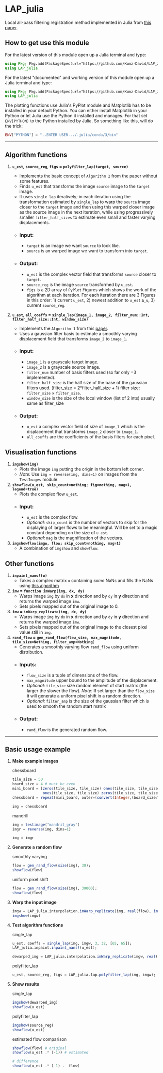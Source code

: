 # LAP_julia

Local all-pass filtering registration method implemented in Julia from [this paper](http://www.ee.cuhk.edu.hk/~tblu/monsite/pdfs/gilliam1701.pdf).


## How to get use this module

For the latest version of this module open up a Julia terminal and type:
```Julia
using Pkg; Pkg.add(PackageSpec(url="https://github.com/Kunz-David/LAP_Julia"))
using LAP_julia
```

For the latest "documented" and working version of this module open up a Julia terminal and type:
```Julia
using Pkg; Pkg.add(PackageSpec(url="https://github.com/Kunz-David/LAP_Julia", rev="8312abfeb6fc4f63b512d6f3fe41096c5b667b02"))
using LAP_julia
```

The plotting functions use Julia's PyPlot module and Matplotlib has to be installed in your default Python. You can either install Matplotlib in your Python or let Julia use the Python it installed and manages.
For that set `ENV[PYTHON]` to the Python installed by Julia. So something like this, will do the trick:
```Julia
ENV["PYTHON"] = "..ENTER USER.../.julia/conda/3/bin"
```

----

## Algorithm functions
1) **`u_est`, `source_reg`, `figs` = `polyfilter_lap(target, source)`**
    - Implements the basic concept of `Algorithm 2` from the [paper](http://www.ee.cuhk.edu.hk/~tblu/monsite/pdfs/gilliam1701.pdf) without some features.
    - Finds `u_est` that transforms the image `source` image to the `target` image.
    - It uses `single_lap` iteratively; in each iteration using the transformation estimated by `single_lap` to warp the `source` image closer to the `target` image and then using this warped closer image as the source image in the next iteration, while using progressively smaller `filter_half_sizes` to estimate even small and faster varying displacements.
    - ### Input:
        - `target` is an image we want `source` to look like.
        - `source` is an warped image we want to transform into `target`.
    - ### Output:
        - `u_est` is the complex vector field that transforms `source` closer to `target`.
        - `source_reg` is the image `source` transformed by `u_est`.
        - `figs` is a 2D array of `PyPlot` Figures which shows the work of the algorithm at each iteration. For each iteration there are 3 Figures in this order: 1) current `u_est`, 2) newest addition to `u_est` `Δ_u`, 3) current `source_reg`.

2) **`u_est`, `all_coeffs` = `single_lap(image_1, image_2, filter_num::Int, filter_half_size::Int, window_size)`**
    - Implements the `Algorithm 1` from this [paper](http://www.ee.cuhk.edu.hk/~tblu/monsite/pdfs/gilliam1701.pdf).
    - Uses a gaussian filter basis to estimate a smoothly varying displacement field that transforms `image_2` to `image_1`.
    - ### Input:
        - `image_1` is a grayscale target image.
        - `image_2` is a grayscale source image.
        - `filter_num` number of basis filters used (so far only =3 implemented).
        - `filter_half_size` is the half size of the base of the gaussian filters used. (filter_size = 2*filter_half_size + 1) filter size: `filter_size` $\times$ `filter_size`.
        - `window_size` is the size of the local window (list of 2 ints) usually same as filter_size
    - ### Output:
        - `u_est` a complex vector field of size of `image_1` which is the displacement that transforms `image_2` closer to `image_1`.
        - `all_coeffs` are the coefficients of the basis filters for each pixel.

## Visualisation functions
1) **`imgshow(img)`**
    - Plots the image `img` putting the origin in the bottom left corner.
    - _Note:_ Use `img = reverse(img, dims=1)` on images from the `TestImages` module.
2) **`showflow(u_est, skip_count=nothing; fig=nothing, mag=1, legend=true)`**
    - Plots the complex flow `u_est`.
    - ### Input:
        - `u_est` is the complex flow.
        - _Optional:_ `skip_count` is the number of vectors to skip for the displaying of larger flows to be meaningful. Will be set to a magic constant depending on the size of `u_est`.
        - _Optional:_ `mag` is the magnification of the vectors.
3) **`imgshowflow(imgw, flow; skip_count=nothing, mag=1)`**
    - A combination of `imgshow` and `showflow`.

## Other functions
1) **`inpaint_nans!(u)`**
    - Takes a complex matrix `u` containing _some_ NaNs and fills the NaNs using [this algorithm](https://www.researchgate.net/publication/220903053_Fast_Digital_Image_Inpainting)
2) **`imw` = `function imWarp(img, dx, dy)`**
    - Warps image `img` by `dx` in **x** direction and by `dy` in **y** direction and returns the warped image `imw`.
    - Sets pixels mapped out of the original image to 0.
3) **`imw` = `imWarp_replicate(img, dx, dy)`**
    - Warps image `img` by `dx` in **x** direction and by `dy` in **y** direction and returns the warped image `imw`.
    - Sets pixels mapped out of the original image to the closest pixel value still in `img`.
4) **`rand_flow` = `gen_rand_flow(flow_size, max_magnitude, tile_size=Nothing, filter_amp=Nothing)`**
    - Generates a smoothly varying flow `rand_flow` using uniform distribution.
    - ### Inputs:
        - `flow_size` is a tuple of dimensions of the flow.
        - `max_magnitude` upper bound to the amplitude of the displacement.
        - _Optional:_ `tile_size` size random element of start matrix (the larger the slower the flow). _Note_: If set larger than the `flow_size` it will generate a uniform pixel shift in a random direction.
        - _Optional:_ `filter_amp` is the size of the gaussian filter which is used to smooth the random start matrix
    - ### Output:
        - `rand_flow` is the generated random flow.


-------
## Basic usage example

1) **Make example images**

    chessboard
    ```Julia
    tile_size = 50
    board_size = 4 # must be even
    mini_board = [zeros(tile_size, tile_size) ones(tile_size, tile_size);
                  ones(tile_size, tile_size) zeros(tile_size, tile_size)]
    chessboard = repeat(mini_board, outer=(convert(Integer,(board_size/2)), convert(Integer,(board_size/2))))

    img = chessboard
    ```

    mandrill
    ```Julia
    img = testimage("mandril_gray")
    imgr = reverse(img, dims=1)

    img = imgr
    ```

2) **Generate a random flow**

    smoothly varying
    ```Julia
    flow = gen_rand_flow(size(img), 30);
    showflow(flow)
    ```

    uniform pixel shift
    ```Julia
    flow = gen_rand_flow(size(img), 30000);
    showflow(flow)
    ```

3) **Warp the input image**

    ```Julia
    imgw = LAP_julia.interpolation.imWarp_replicate(img, real(flow), imag(flow));
    imgshow(imgw)
    ```

4) **Test algorithm functions**

    single_lap
    ```Julia
    u_est, coeffs = single_lap(img, imgw, 3, 32, [65, 65]);
    LAP_julia.inpaint.inpaint_nans!(u_est);

    dewarped_img = LAP_julia.interpolation.imWarp_replicate(imgw, real(u_sin_est), imag(u_est))
    ```

    polyfilter_lap
    ```Julia
    u_est, source_reg, figs = LAP_julia.lap.polyfilter_lap(img, imgw);
    ```

5) **Show results**

    single_lap
    ```Julia
    imgshow(dewarped_img)
    showflow(u_est)
    ```

    polyfilter_lap
    ```Julia
    imgshow(source_reg)
    showflow(u_est)
    ```

    estimated flow comparison
    ```Julia
    showflow(flow) # original
    showflow(u_est .* (-1)) # estimated

    # difference
    showflow(u_est .* (-1) .- flow)
    ```
